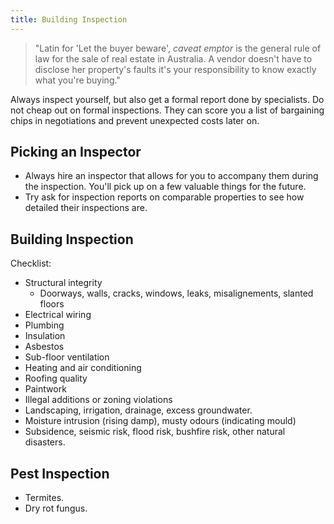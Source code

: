 ```yaml
---
title: Building Inspection
---
```


> "Latin for 'Let the buyer beware', *caveat emptor* is the general rule of law for the sale of real estate in Australia. A vendor doesn't have to disclose her property's faults  it's your responsibility to know exactly what you're buying."

Always inspect yourself, but also get a formal report done by specialists. Do not cheap out on formal inspections. They can score you a list of bargaining chips in negotiations and prevent unexpected costs later on.

## Picking an Inspector
- Always hire an inspector that allows for you to accompany them during the inspection. You'll pick up on a few valuable things for the future.
- Try ask for inspection reports on comparable properties to see how detailed their inspections are.

## Building Inspection
Checklist:
- Structural integrity
	- Doorways, walls, cracks, windows, leaks, misalignements, slanted floors
- Electrical wiring
- Plumbing
- Insulation
- Asbestos
- Sub-floor ventilation
- Heating and air conditioning
- Roofing quality
- Paintwork
- Illegal additions or zoning violations
- Landscaping, irrigation, drainage, excess groundwater.
- Moisture intrusion (rising damp), musty odours (indicating mould)
- Subsidence, seismic risk, flood risk, bushfire risk, other natural disasters.

## Pest Inspection
- Termites.
- Dry rot fungus.
